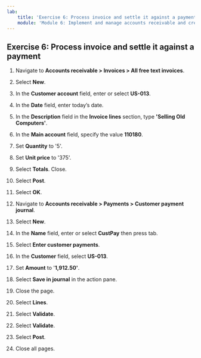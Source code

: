 ```yaml
---
lab:
    title: 'Exercise 6: Process invoice and settle it against a payment'
    module: 'Module 6: Implement and manage accounts receivable and credit and collections'
---
```


## Exercise 6: Process invoice and settle it against a payment

1. Navigate to **Accounts receivable &gt; Invoices &gt; All free text invoices**.

2. Select **New**.

3. In the **Customer account** field, enter or select **US-013**.

4. In the **Date** field, enter today’s date.

5. In the **Description** field in the **Invoice lines** section, type **'Selling Old Computers'**.

6. In the **Main account** field, specify the value **110180**.

7. Set **Quantity** to '5'. 

8. Set **Unit price** to '375'.

9. Select **Totals**. Close.

10. Select **Post**.

11. Select **OK**.

12. Navigate to **Accounts receivable &gt; Payments &gt; Customer payment journal**.

13. Select **New**.

14. In the **Name** field, enter or select **CustPay** then press tab.

15. Select **Enter customer payments**.

16. In the **Customer** field, select **US-013**.

17. Set **Amount** to '**1,912.50'**.

18. Select **Save in journal** in the action pane. 

19. Close the page.

20. Select **Lines**.

21. Select **Validate**.

22. Select **Validate**.

23. Select **Post**.

24. Close all pages.

 
